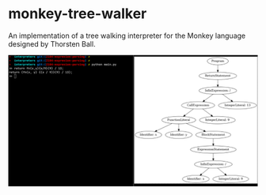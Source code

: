 # monkey-tree-walker

An implementation of a tree walking interpreter for the Monkey language designed by Thorsten Ball.

![image](./img/demo_ast.png)
